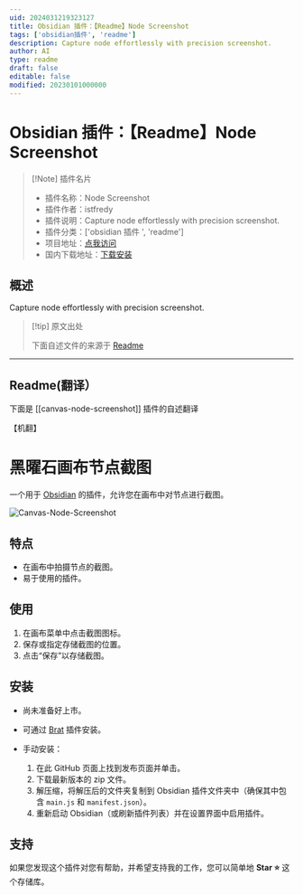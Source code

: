 ```yaml
---
uid: 2024031219323127
title: Obsidian 插件：【Readme】Node Screenshot
tags: ['obsidian插件', 'readme']
description: Capture node effortlessly with precision screenshot.
author: AI
type: readme
draft: false
editable: false
modified: 20230101000000
---
```


# Obsidian 插件：【Readme】Node Screenshot

> [!Note] 插件名片
> - 插件名称：Node Screenshot
> - 插件作者：istfredy
> - 插件说明：Capture node effortlessly with precision screenshot.
> - 插件分类：['obsidian 插件 ', 'readme']
> - 项目地址：[点我访问](https://github.com/istfredy/obsidian-canvas-node-screenshot)
> - 国内下载地址：[下载安装](https://pkmer.cn/products/plugin/pluginMarket/?canvas-node-screenshot)

## 概述

Capture node effortlessly with precision screenshot.

> [!tip] 原文出处
>
>下面自述文件的来源于 [Readme](https://ghproxy.net/https://raw.githubusercontent.com/istfredy/obsidian-canvas-node-screenshot/master/README.md)

---

## Readme(翻译）

下面是 [[canvas-node-screenshot]] 插件的自述翻译

【机翻】

# 黑曜石画布节点截图

一个用于 [Obsidian](https://obsidian.md) 的插件，允许您在画布中对节点进行截图。

![Canvas-Node-Screenshot](https://cdn.pkmer.cn/covers/canvas-node-screenshot_2_0.gif!pkmer)

## 特点

- 在画布中拍摄节点的截图。
- 易于使用的插件。

## 使用

1. 在画布菜单中点击截图图标。
2. 保存或指定存储截图的位置。
3. 点击“保存”以存储截图。

## 安装

- 尚未准备好上市。
- 可通过 [Brat](https://github.com/TfTHacker/obsidian42-brat) 插件安装。
- 手动安装：

    1. 在此 GitHub 页面上找到发布页面并单击。
    2. 下载最新版本的 zip 文件。
    3. 解压缩，将解压后的文件夹复制到 Obsidian 插件文件夹中（确保其中包含 `main.js` 和 `manifest.json`）。
    4. 重新启动 Obsidian（或刷新插件列表）并在设置界面中启用插件。

## 支持

如果您发现这个插件对您有帮助，并希望支持我的工作，您可以简单地 **Star ⭐** 这个存储库。
